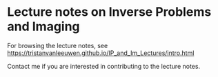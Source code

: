 # Lecture notes on Inverse Problems and Imaging

For browsing the lecture notes, see https://tristanvanleeuwen.github.io/IP_and_Im_Lectures/intro.html

Contact me if you are interested in contributing to the lecture notes.
